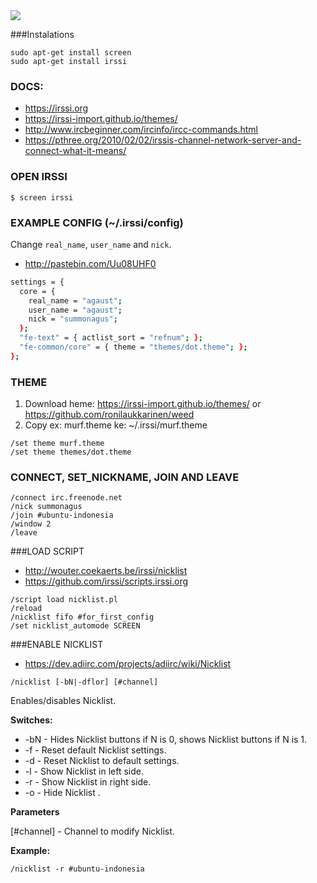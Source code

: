 <img src="https://raw.githubusercontent.com/agusmakmun/Some-Examples-of-Simple-Python-Script/master/irc/irssi-nicklist/irssi-with-nicklist-right-side.png">

###Instalations
```
sudo apt-get install screen
sudo apt-get install irssi
```

### DOCS: 
* https://irssi.org
* https://irssi-import.github.io/themes/
* http://www.ircbeginner.com/ircinfo/ircc-commands.html
* https://pthree.org/2010/02/02/irssis-channel-network-server-and-connect-what-it-means/

### OPEN IRSSI
```
$ screen irssi
```

### EXAMPLE CONFIG (~/.irssi/config)
Change `real_name`, `user_name` and `nick`.
* http://pastebin.com/Uu08UHF0

```bash
settings = {
  core = {
    real_name = "agaust";
    user_name = "agaust";
    nick = "summonagus";
  };
  "fe-text" = { actlist_sort = "refnum"; };
  "fe-common/core" = { theme = "themes/dot.theme"; };
};
```

### THEME
1. Download heme: https://irssi-import.github.io/themes/ or https://github.com/ronilaukkarinen/weed
2. Copy ex: murf.theme ke: ~/.irssi/murf.theme
```
/set theme murf.theme
/set theme themes/dot.theme
```

### CONNECT, SET_NICKNAME, JOIN AND LEAVE
```
/connect irc.freenode.net
/nick summonagus
/join #ubuntu-indonesia
/window 2
/leave
```

###LOAD SCRIPT
* http://wouter.coekaerts.be/irssi/nicklist
* https://github.com/irssi/scripts.irssi.org
```
/script load nicklist.pl
/reload
/nicklist fifo #for_first_config
/set nicklist_automode SCREEN
```

###ENABLE NICKLIST
* https://dev.adiirc.com/projects/adiirc/wiki/Nicklist

`/nicklist [-bN|-dflor] [#channel]`

Enables/disables Nicklist.

**Switches:**
* -bN - Hides Nicklist buttons if N is 0, shows Nicklist buttons if N is 1.
* -f - Reset default Nicklist settings.
* -d - Reset Nicklist to default settings.
* -l - Show Nicklist in left side.
* -r - Show Nicklist in right side.
* -o - Hide Nicklist .

**Parameters**

[#channel] - Channel to modify Nicklist.

**Example:**
```
/nicklist -r #ubuntu-indonesia
```
